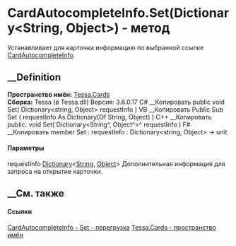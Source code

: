 # CardAutocompleteInfo.Set(Dictionary<String, Object>) - метод
Устанавливает для карточки информацию по выбранной ссылке
[CardAutocompleteInfo](T_Tessa_Cards_CardAutocompleteInfo.htm).
## __Definition
 **Пространство имён:** [Tessa.Cards](N_Tessa_Cards.htm)  
 **Сборка:** Tessa (в Tessa.dll) Версия: 3.6.0.17
C# __Копировать
     public void Set(
    	Dictionary<string, Object> requestInfo
    )
VB __Копировать
     Public Sub Set ( 
    	requestInfo As Dictionary(Of String, Object)
    )
C++ __Копировать
     public:
    void Set(
    	Dictionary<String^, Object^>^ requestInfo
    )
F# __Копировать
     member Set : 
            requestInfo : Dictionary<string, Object> -> unit 
#### Параметры
requestInfo
[Dictionary](https://learn.microsoft.com/dotnet/api/system.collections.generic.dictionary-2)<[String](https://learn.microsoft.com/dotnet/api/system.string),
[Object](https://learn.microsoft.com/dotnet/api/system.object)>
    Дополнительная информация для запроса на открытие карточки.
##  __См. также
#### Ссылки
[CardAutocompleteInfo - ](T_Tessa_Cards_CardAutocompleteInfo.htm)
[Set - перегрузка](Overload_Tessa_Cards_CardAutocompleteInfo_Set.htm)
[Tessa.Cards - пространство имён](N_Tessa_Cards.htm)

